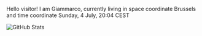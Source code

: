 Hello visitor! I am Giammarco, currently living in space coordinate Brussels and time coordinate Sunday, 4 July, 20:04 CEST

![GitHub Stats](https://github-readme-stats.vercel.app/api?username=grcasanova)
